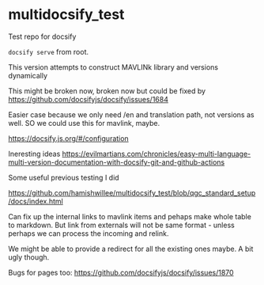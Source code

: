 # multidocsify_test
Test repo for docsify

`docsify serve` from root.

This version attempts to construct MAVLINk library and versions dynamically

This might be broken now,  broken now but could be fixed by https://github.com/docsifyjs/docsify/issues/1684

Easier case because we only need /en and translation path, not versions as well. SO we could use this for mavlink, maybe.


https://docsify.js.org/#/configuration


Ineresting ideas
https://evilmartians.com/chronicles/easy-multi-language-multi-version-documentation-with-docsify-git-and-github-actions


Some useful previous testing I did

https://github.com/hamishwillee/multidocsify_test/blob/qgc_standard_setup/docs/index.html


Can fix up the internal links to mavlink items and pehaps make whole table to markdown.
But link from externals will not be same format - unless perhaps we can process the incoming and relink.

We might be able to provide a redirect for all the existing ones maybe. A bit ugly though.

Bugs for pages too: https://github.com/docsifyjs/docsify/issues/1870
